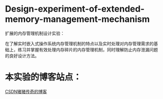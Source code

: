 # Design-experiment-of-extended-memory-management-mechanism

扩展的内存管理机制设计实验：

在了解实时嵌入式操作系统内存管理机制的特点以及实时处理对内存管理需求的基础上，练习并掌握有效处理内存碎片的内存管理机制，同时理解防止内存泄漏问题的良好设计方法。

# 本实验的博客站点：

[CSDN猪猪传奇的博客](https://blog.csdn.net/qq_42127861/article/details/110007816)
